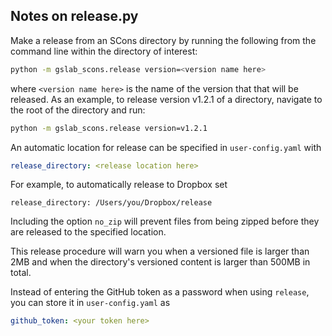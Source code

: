 ## Notes on release.py

Make a release from an SCons directory by running the following
from the command line within the directory of interest:

```sh
python -m gslab_scons.release version=<version name here>
```
    
where `<version name here>` is the name of the version that
that will be released. As an example, to release version
v1.2.1 of a directory, navigate to the root of the directory and run:

```sh
python -m gslab_scons.release version=v1.2.1
```

An automatic location for release can be specified in `user-config.yaml` with 

```yaml
release_directory: <release location here>
```

For example, to automatically release to Dropbox set

```
release_directory: /Users/you/Dropbox/release
``` 

Including the option `no_zip` will prevent files
from being zipped before they are released to the specified location.  

This release procedure will warn you when a versioned file
is larger than 2MB and when the directory's versioned content
is larger than 500MB in total.  

Instead of entering the GitHub token as a password when using `release`,
you can store it in `user-config.yaml` as

```yaml
github_token: <your token here>
```
